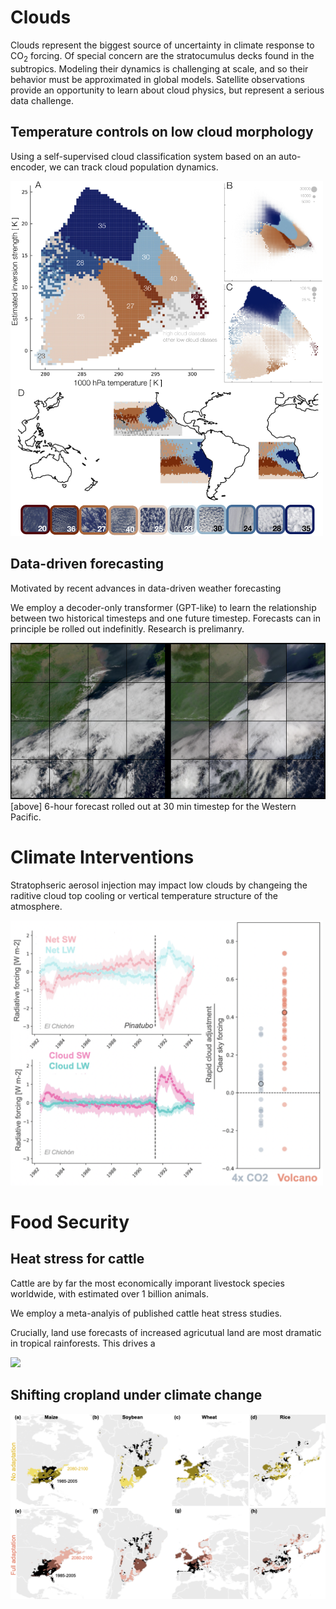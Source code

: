 # Clouds 
Clouds represent the biggest source of uncertainty in climate response to CO$_2$ forcing. Of special concern are the stratocumulus decks found in the subtropics. Modeling their dynamics is challenging at scale, and so their behavior must be approximated in global models. Satellite observations provide an opportunity to learn about cloud physics, but represent a serious data challenge. 

## Temperature controls on low cloud morphology 
Using a self-supervised cloud classification system based on an auto-encoder, we can track cloud population dynamics. 

<img src="clouds.png" width="500">

## Data-driven forecasting
Motivated by recent advances in data-driven weather forecasting

We employ a decoder-only transformer (GPT-like) to learn the relationship between two historical timesteps and one future timestep. Forecasts can in principle be rolled out indefinitly. Research is prelimanry. 

<img src="forecast.png" width="700">
[above] 6-hour forecast rolled out at 30 min timestep for the Western Pacific. 

# Climate Interventions
Stratophseric aerosol injection may impact low clouds by changeing the raditive cloud top cooling or vertical temperature structure of the atmosphere. 

<img src="rca.png" width="500">


# Food Security

## Heat stress for cattle
Cattle are by far the most economically imporant livestock species worldwide, with estimated over 1 billion animals. 

We employ a meta-analyis of published cattle heat stress studies. 

Crucially, land use forecasts of increased agricutual land are most dramatic in tropical rainforests. This drives a 

<img src="cattle.png" width="400">


## Shifting cropland under climate change

<img src="regions.png" width="700">

